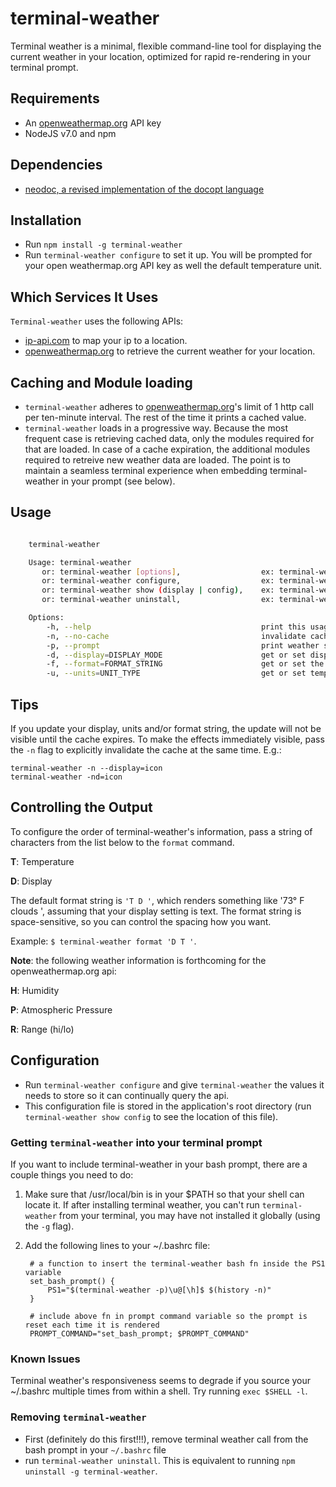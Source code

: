 # terminal-weather 

Terminal weather is a minimal, flexible command-line tool for displaying the current weather in your location, optimized for rapid re-rendering in your terminal prompt.

## Requirements

+ An [openweathermap.org](http://openweathermap.org) API key
+ NodeJS v7.0 and npm

## Dependencies

+ [neodoc, a revised implementation of the docopt language](https://github.com/felixSchl/neodoc)

## Installation

+ Run `npm install -g terminal-weather`
+ Run `terminal-weather configure` to set it up. You will be prompted for your open weathermap.org API key as well the default temperature unit.

## Which Services It Uses

`Terminal-weather` uses the following APIs:

+ [ip-api.com](http://ip-api.com) to map your ip to a location.
+ [openweathermap.org](http://openweathermap.org) to retrieve the current weather for your location.

## Caching and Module loading

+ `terminal-weather` adheres to [openweathermap.org](http://openweathermap.org)'s limit of 1 http call per ten-minute interval. The rest of the time it prints a cached value. 
+ `terminal-weather` loads in a progressive way. Because the most frequent case is retrieving cached data, only the modules required for that are loaded.  In case of a cache expiration, the additional modules required to retreive new weather data are loaded. The point is to maintain a seamless terminal experience when embedding terminal-weather in your prompt (see below). 

## Usage

````bash

    terminal-weather

    Usage: terminal-weather
       or: terminal-weather [options],                  ex: terminal-weather -p 
       or: terminal-weather configure,                  ex: terminal-weather configure
       or: terminal-weather show (display | config),    ex: terminal-weather show display
       or: terminal-weather uninstall,                  ex: terminal-weather uninstall 

    Options:
        -h, --help                                      print this usage page
        -n, --no-cache                                  invalidate cache before printing weather string  
        -p, --prompt                                    print weather string with no trailing new line. Useful for embedding in your terminal prompt.
        -d, --display=DISPLAY_MODE                      get or set display mode.
        -f, --format=FORMAT_STRING                      get or set the format string determining the weather string output.
        -u, --units=UNIT_TYPE                           get or set temp unit type.

````

## Tips

If you update your display, units and/or format string, the update will not be visible until the cache expires. To make the effects immediately visible, pass the `-n` flag to explicitly invalidate the cache at the same time. E.g.: 

    terminal-weather -n --display=icon
    terminal-weather -nd=icon 

## Controlling the Output

To configure the order of terminal-weather's information, pass a string of characters from the list below to the `format` command. 

**T**: Temperature

**D**: Display

The default format string is `'T D '`, which renders something like '73° F clouds ', assuming that your display setting is text. The format string is space-sensitive, so you can control the spacing how you want.

Example: `$ terminal-weather format 'D T '`.

**Note**: the following weather information is forthcoming for the openweathermap.org api:

**H**: Humidity

**P**: Atmospheric Pressure

**R**: Range (hi/lo)

## Configuration

+ Run `terminal-weather configure` and give `terminal-weather` the values it needs to store so it can continually query the api.
+ This configuration file is stored in the application's root directory (run `terminal-weather show config` to see the location of this file).

### Getting `terminal-weather` into your terminal prompt

If you want to include terminal-weather in your bash prompt, there are a couple things you need to do:

1. Make sure that /usr/local/bin is in your $PATH so that your shell can locate it. If after installing terminal weather, you can't run `terminal-weather` from your terminal, you may have not installed it globally (using the `-g` flag). 

2. Add the following lines to your ~/.bashrc file:

        # a function to insert the terminal-weather bash fn inside the PS1 variable
        set_bash_prompt() {
            PS1="$(terminal-weather -p)\u@[\h]$ $(history -n)"
        }

        # include above fn in prompt command variable so the prompt is reset each time it is rendered
        PROMPT_COMMAND="set_bash_prompt; $PROMPT_COMMAND"

### Known Issues

Terminal weather's responsiveness seems to degrade if you source your ~/.bashrc multiple times from within a shell. Try running `exec $SHELL -l`. 

### Removing `terminal-weather` 

+ First (definitely do this first!!!), remove terminal weather call from the bash prompt in your `~/.bashrc` file 
+ run `terminal-weather uninstall`.  This is equivalent to running `npm uninstall -g terminal-weather`.
